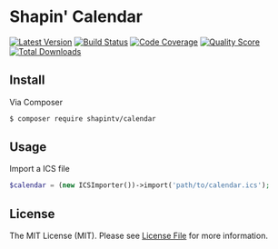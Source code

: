 # Shapin' Calendar

[![Latest Version](https://img.shields.io/github/release/shapintv/calendar.svg?style=flat-square)](https://github.com/shapintv/calendar/releases)
[![Build Status](https://img.shields.io/travis/shapintv/calendar.svg?style=flat-square)](https://travis-ci.org/shapintv/calendar)
[![Code Coverage](https://img.shields.io/scrutinizer/coverage/g/shapintv/calendar.svg?style=flat-square)](https://scrutinizer-ci.com/g/shapintv/calendar)
[![Quality Score](https://img.shields.io/scrutinizer/g/shapintv/calendar.svg?style=flat-square)](https://scrutinizer-ci.com/g/shapintv/calendar)
[![Total Downloads](https://img.shields.io/packagist/dt/shapin/calendar.svg?style=flat-square)](https://packagist.org/packages/shapin/calendar)


## Install

Via Composer

``` bash
$ composer require shapintv/calendar
```

## Usage

Import a ICS file

``` php
$calendar = (new ICSImporter())->import('path/to/calendar.ics');
```

## License

The MIT License (MIT). Please see [License File](LICENSE) for more information.
